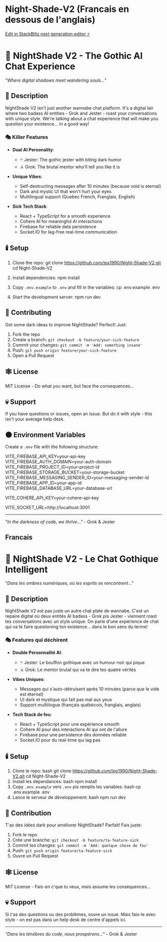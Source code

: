 # Night-Shade-V2 (Francais en dessous de l'anglais)

[Edit in StackBlitz next generation editor ⚡️](https://stackblitz.com/~/github.com/jps1990/Night-Shade-V2)

# 🌙 NightShade V2 - The Gothic AI Chat Experience

*"Where digital shadows meet wandering souls..."*

## 🦇 Description

NightShade V2 isn't just another wannabe chat platform. It's a digital lair where two badass AI entities - Grok and Jester - roast your conversations with unique style. We're talking about a chat experience that will make you question your existence... in a good way!

### 🎭 Killer Features

- **Dual AI Personality**: 
  - 🃏 Jester: The gothic jester with biting dark humor
  - ⚔️ Grok: The brutal mentor who'll tell you like it is

- **Unique Vibes**:
  - Self-destructing messages after 10 minutes (because void is eternal)
  - Dark and mystic UI that won't hurt your eyes
  - Multilingual support (Quebec French, Franglais, English)

- **Sick Tech Stack**:
  - React + TypeScript for a smooth experience
  - Cohere AI for meaningful AI interactions
  - Firebase for reliable data persistence
  - Socket.IO for lag-free real-time communication

## 🕯️ Setup

1. Clone the repo:
git clone https://github.com/jps1990/Night-Shade-V2.git
cd Night-Shade-V2

2. Install dependencies:
npm install

3. Copy `.env.example` to `.env` and fill in the variables:
cp .env.example .env

4. Start the development server:
npm run dev

## 🦇 Contributing

Got some dark ideas to improve NightShade? Perfect! Just:

1. Fork the repo
2. Create a branch: `git checkout -b feature/your-sick-feature`
3. Commit your changes: `git commit -m 'Add: something insane'`
4. Push: `git push origin feature/your-sick-feature`
5. Open a Pull Request

## 🕸️ License

MIT License - Do what you want, but face the consequences...

## 💀 Support

If you have questions or issues, open an issue. But do it with style - this isn't your average help desk.

## 🌑 Environment Variables

Create a `.env` file with the following structure:

VITE_FIREBASE_API_KEY=your-api-key
VITE_FIREBASE_AUTH_DOMAIN=your-auth-domain
VITE_FIREBASE_PROJECT_ID=your-project-id
VITE_FIREBASE_STORAGE_BUCKET=your-storage-bucket
VITE_FIREBASE_MESSAGING_SENDER_ID=your-messaging-sender-id
VITE_FIREBASE_APP_ID=your-app-id
VITE_FIREBASE_DATABASE_URL=your-database-url

VITE_COHERE_API_KEY=your-cohere-api-key

VITE_SOCKET_URL=http://localhost:3001

---

*"In the darkness of code, we thrive..."* - Grok & Jester

## Francais ##

# 🌙 NightShade V2 - Le Chat Gothique Intelligent

*"Dans les ombres numériques, où les esprits se rencontrent..."*

## 🦇 Description

NightShade V2 est pas juste un autre chat plate de wannabe. C'est un repaire digital où deux entités AI badass - Grok pis Jester - viennent roast tes conversations avec un style unique. On parle d'une expérience de chat qui va te faire questioning ton existence... dans le bon sens du terme!

### 🎭 Features qui déchirent

- **Double Personnalité AI**: 
  - 🃏 Jester: Le bouffon gothique avec un humour noir qui pique
  - ⚔️ Grok: Le mentor brutal qui va te dire tes quatre vérités

- **Vibes Uniques**:
  - Messages qui s'auto-détruisent après 10 minutes (parce que le vide est éternel)
  - UI dark et mystique qui fait pas mal aux yeux
  - Support multilingue (français québécois, franglais, anglais)

- **Tech Stack de fou**:
  - React + TypeScript pour une expérience smooth
  - Cohere AI pour des interactions AI qui ont de l'allure
  - Firebase pour une persistence des données reliable
  - Socket.IO pour du real-time qui lag pas

## 🕯️ Setup

1. Clone le repo:
bash
git clone https://github.com/jps1990/Night-Shade-V2.git
cd Night-Shade-V2
2. Install les dépendances:
bash
npm install
3. Copy `.env.example` vers `.env` pis remplis les variables:
bash
cp .env.example .env
4. Lance le serveur de développement:
bash
npm run dev
## 🦇 Contribution

T'as des idées dark pour améliorer NightShade? Parfait! Fais juste:

1. Fork le repo
2. Crée une branche: `git checkout -b feature/ta-feature-sick`
3. Commit tes changes: `git commit -m 'Add: quelque chose de fou'`
4. Push: `git push origin feature/ta-feature-sick`
5. Ouvre un Pull Request

## 🕸️ License

MIT License - Fais-en c'que tu veux, mais assume les conséquences...

## 💀 Support

Si t'as des questions ou des problèmes, ouvre un issue. Mais fais-le avec style - on est pas dans un help desk de centre d'appels ici.

---

*"Dans les ténèbres du code, nous prospérons..."* - Grok & Jester
